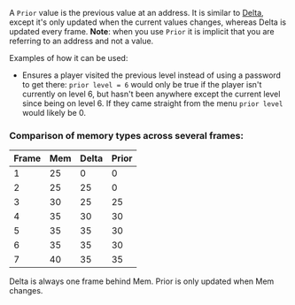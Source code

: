 A `Prior` value is the previous value at an address. It is similar to [Delta](Delta-Values), except it's only updated when the current values changes, whereas Delta is updated every frame.
**Note**: when you use `Prior` it is implicit that you are referring to an address and not a value.

Examples of how it can be used:

- Ensures a player visited the previous level instead of using a password to get there: `prior level = 6` would only be true if the player isn't currently on level 6, but hasn't been anywhere except the current level since being on level 6. If they came straight from the menu `prior level` would likely be 0.

### Comparison of memory types across several frames:

| Frame | Mem | Delta | Prior |
| ----- | --- | ----- | ----- |
| 1     | 25  | 0     | 0     |
| 2     | 25  | 25    | 0     |
| 3     | 30  | 25    | 25    |
| 4     | 35  | 30    | 30    |
| 5     | 35  | 35    | 30    |
| 6     | 35  | 35    | 30    |
| 7     | 40  | 35    | 35    |

Delta is always one frame behind Mem. Prior is only updated when Mem changes.
